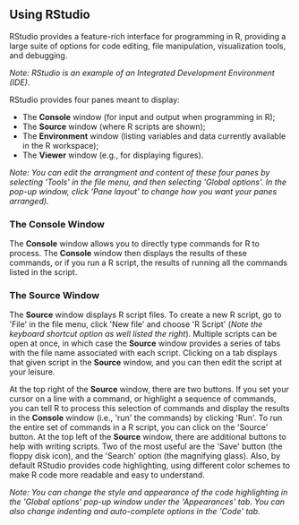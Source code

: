 ## Using RStudio

RStudio provides a feature-rich interface for programming in R, providing a large suite of options for code editing, file manipulation, visualization tools, and debugging.

*Note: RStudio is an example of an Integrated Development Environment (IDE)*.

RStudio provides four panes meant to display:
* The __Console__ window (for input and output when programming in R);
* The __Source__ window (where R scripts are shown);
* The __Environment__ window (listing variables and data currently available in the R workspace);
* The __Viewer__ window (e.g., for displaying figures).

*Note: You can edit the arrangment and content of these four panes by selecting 'Tools' in the file menu, and then selecting 'Global options'. In the pop-up window, click 'Pane layout' to change how you want your panes arranged).*

### The Console Window

The __Console__ window allows you to directly type commands for R to process. The __Console__ window then displays the results of these commands, or if you run a R script, the results of running all the commands listed in the script.

### The Source Window

The __Source__ window displays R script files. To create a new R script, go to 'File' in the file menu, click 'New file' and choose 'R Script' (*Note the keyboard shortcut option as well listed the right*). Multiple scripts can be open at once, in which case the __Source__ window provides a series of tabs with the file name associated with each script. Clicking on a tab displays that given script in the __Source__ window, and you can then edit the script at your leisure.

At the top right of the __Source__ window, there are two buttons. If you set your cursor on a line with a command, or highlight a sequence of commands, you can tell R to process this selection of commands and display the results in the __Console__ window (i.e., 'run' the commands) by clicking 'Run'. To run the entire set of commands in a R script, you can click on the 'Source' button. At the top left of the __Source__ window, there are additional buttons to help with writing scripts. Two of the most useful are the 'Save' button (the floppy disk icon), and the 'Search' option (the magnifying glass). Also, by default RStudio provides code highlighting, using different color schemes to make R code more readable and easy to understand.

*Note: You can change the style and appearance of the code highlighting in the 'Global options' pop-up window under the 'Appearances' tab. You can also change indenting and auto-complete options in the 'Code' tab.*
